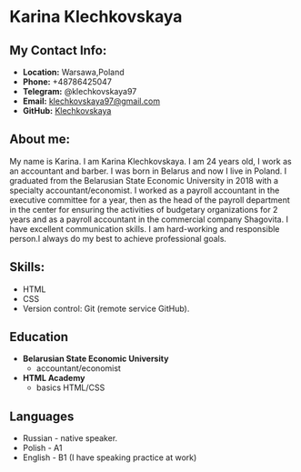 # Karina Klechkovskaya

## My Contact Info:
+ **Location:** Warsawa,Poland
+ **Phone:** +48786425047
+ **Telegram:** @klechkovskaya97
+ **Email:** klechkovskaya97@gmail.com
+ **GitHub:** [Klechkovskaya](https://github.com/klechkovskaya97 "klechkovskaya")
## About me:
My name is Karina. I am Karina Klechkovskaya. I am 24 years old, I work as an accountant and barber. I was born in Belarus and now I live in Poland. I graduated from the Belarusian State Economic University in 2018 with a specialty accountant/economist. I worked as a payroll accountant in the executive committee for a year, then as the head of the payroll department in the center for ensuring the activities of budgetary organizations for 2 years and as a payroll accountant in the commercial company Shagovita. I have excellent communication skills. I am hard-working and responsible person.I always do my best to achieve professional goals.
## Skills:
- HTML
- CSS
- Version control: Git (remote service GitHub).
## Education
+ **Belarusian State Economic University**
    - accountant/economist
+ **HTML Academy**
    - basics HTML/CSS
## Languages
+ Russian - native speaker.
+ Polish - A1
+ English - B1 (I have speaking practice at work)

